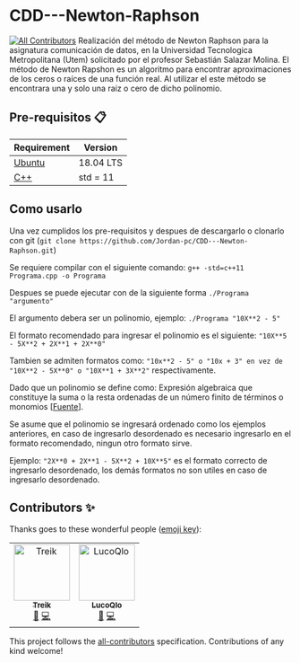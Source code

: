 # CDD---Newton-Raphson
[![All Contributors](https://img.shields.io/badge/all_contributors-1-orange.svg?style=flat-square)](#contributors)
Realización del método de Newton Raphson para la asignatura comunicación de datos, en la Universidad Tecnologica Metropolitana (Utem) solicitado por el profesor Sebastián Salazar Molina.
El método de Newton Rapshon es un algoritmo para encontrar aproximaciones de los ceros o raíces de una función real. Al utilizar el este método se encontrara una y solo una raiz o cero de dicho polinomio.

## Pre-requisitos :clipboard:
Requirement  | Version
------------- | -------------
[Ubuntu](https://ubuntu.com/download/desktop)    |  18.04 LTS
[C++](https://isocpp.org/)       |  std = 11 

## Como usarlo
Una vez cumplidos los pre-requisitos y despues de descargarlo o clonarlo con git (`git clone https://github.com/Jordan-pc/CDD---Newton-Raphson.git`)

Se requiere compilar con el siguiente comando: `g++ -std=c++11 Programa.cpp -o Programa`

Despues se puede ejecutar con de la siguiente forma `./Programa "argumento"`

El argumento debera ser un polinomio, ejemplo: `./Programa "10X**2 - 5"`

El formato recomendado para ingresar el polinomio es el siguiente: `"10X**5 - 5X**2 + 2X**1 + 2X**0"`

Tambien se admiten formatos como: `"10x**2 - 5" o "10x + 3" en vez de "10X**2 - 5X**0" o "10X**1 + 3X**2"` respectivamente.

Dado que un polinomio se define como: Expresión algebraica que constituye la suma o la resta ordenadas de un número finito de términos o monomios [[Fuente](https://www.google.com/search?client=ubuntu&hs=xxX&channel=fs&q=Diccionario&stick=H4sIAAAAAAAAAONQesSoyi3w8sc9YSmZSWtOXmMU4-LzL0jNc8lMLsnMz0ssqrRiUWJKLeZZxMoNFEsGi2XmAwCSYWV3OAAAAA&zx=1567204408956#dobs=polinomio)].

Se asume que el polinomio se ingresará ordenado como los ejemplos anteriores, en caso de ingresarlo desordenado es necesario ingresarlo en el formato recomendado, ningun otro formato sirve.

Ejemplo: `"2X**0 + 2X**1 - 5X**2 + 10X**5"` es el formato correcto de ingresarlo desordenado, los demás formatos no son utiles en caso de ingresarlo desordenado.

## Contributors ✨

Thanks goes to these wonderful people ([emoji key](https://allcontributors.org/docs/en/emoji-key)):

<!-- ALL-CONTRIBUTORS-LIST:START - Do not remove or modify this section -->
<!-- prettier-ignore -->
<table>
  <tr>
    <td align="center"><a href="https://github.com/Treik"><img src="https://avatars1.githubusercontent.com/u/39205061?v=4" width="100px;" alt="Treik"/><br /><sub><b>Treik</b></sub></a><br /><a href="#ideas-Treik" title="Ideas, Planning, & Feedback">🤔</a> <a href="https://github.com/Jordan-pc/CDD---Newton-Raphson/commits?author=Treik" title="Code">💻</a></td>
    <td align="center"><a href="https://github.com/LucoQlo"><img src="https://avatars3.githubusercontent.com/u/38839285?v=4" width="100px;" alt="LucoQlo"/><br /><sub><b>LucoQlo</b></sub></a><br /><a href="#ideas-LucoQlo" title="Ideas, Planning, & Feedback">🤔</a> <a href="https://github.com/Jordan-pc/CDD---Newton-Raphson/commits?author=LucoQlo" title="Code">💻</a></td>
  </tr>
</table>

<!-- ALL-CONTRIBUTORS-LIST:END -->

This project follows the [all-contributors](https://github.com/all-contributors/all-contributors) specification. Contributions of any kind welcome!